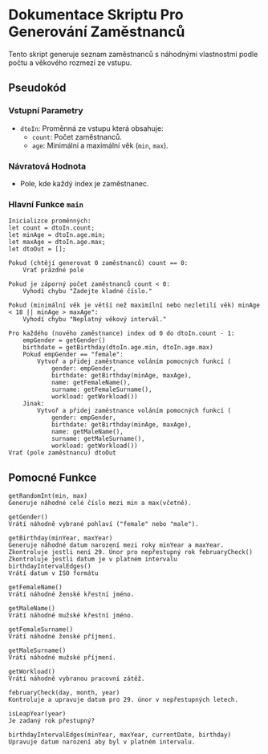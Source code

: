 # Dokumentace Skriptu Pro Generování Zaměstnanců

Tento skript generuje seznam zaměstnanců s náhodnými vlastnostmi podle počtu a věkového rozmezí ze vstupu.

## Pseudokód 

### Vstupní Parametry
- `dtoIn`: Proměnná ze vstupu která obsahuje:
  - `count`: Počet zaměstnanců.
  - `age`: Minimální a maximální věk (`min`, `max`).

### Návratová Hodnota
- Pole, kde každý index je zaměstnanec.

### Hlavní Funkce `main`
```plaintext
Inicializce proměnných:
let count = dtoIn.count;
let minAge = dtoIn.age.min;
let maxAge = dtoIn.age.max;
let dtoOut = [];

Pokud (chtějí generovat 0 zaměstnanců) count == 0:
    Vrať prázdné pole

Pokud je záporný počet zaměstnanců count < 0:
    Vyhodí chybu "Zadejte kladné číslo."

Pokud (minimální věk je větší než maximílní nebo nezletilí věk) minAge < 18 || minAge > maxAge":
    Vyhodí chybu "Neplatný věkový intervál."

Pro každého (nového zaměstnance) index od 0 do dtoIn.count - 1:
    empGender = getGender()
    birthdate = getBirthday(dtoIn.age.min, dtoIn.age.max)
    Pokud empGender == "female":
        Vytvoř a přidej zaměstnance voláním pomocných funkcí (
            gender: empGender,
            birthdate: getBirthday(minAge, maxAge),
            name: getFemaleName(),
            surname: getFemaleSurname(),
            workload: getWorkload())
    Jinak:    
        Vytvoř a přidej zaměstnance voláním pomocných funkcí (
            gender: empGender,
            birthdate: getBirthday(minAge, maxAge),
            name: getMaleName(),
            surname: getMaleSurname(),
            workload: getWorkload())
Vrať (pole zaměstnancu) dtoOut
```
## Pomocné Funkce
```plaintext
getRandomInt(min, max)
Generuje náhodné celé číslo mezi min a max(včetně).

getGender()
Vrátí náhodně vybrané pohlaví ("female" nebo "male").

getBirthday(minYear, maxYear)
Generuje náhodné datum narození mezi roky minYear a maxYear.
Zkontroluje jestli není 29. Únor pro nepřestupný rok februaryCheck()
Zkontroluje jestli datum je v platném intervalu birthdayIntervalEdges()
Vrátí datum v ISO formátu

getFemaleName()
Vrátí náhodné ženské křestní jméno.

getMaleName()
Vrátí náhodné mužské křestní jméno.

getFemaleSurname()
Vrátí náhodné ženské příjmení.

getMaleSurname()
Vrátí náhodné mužské příjmení.

getWorkload()
Vrátí náhodně vybranou pracovní zátěž.

februaryCheck(day, month, year)
Kontroluje a upravuje datum pro 29. únor v nepřestupných letech.

isLeapYear(year)
Je zadaný rok přestupný?

birthdayIntervalEdges(minYear, maxYear, currentDate, birthday)
Upravuje datum narození aby byl v platném intervalu.
```
